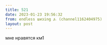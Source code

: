 ```yaml
---
title: 521
date: 2023-01-23 19:56:32
from: endless шизing ⍼ (channel1162404975)
layout: post
---
```


мне нравятся км1
